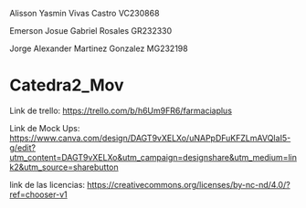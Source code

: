 Alisson Yasmin Vivas Castro VC230868

Emerson Josue Gabriel Rosales GR232330

Jorge Alexander Martinez Gonzalez MG232198


# Catedra2_Mov

Link de trello: https://trello.com/b/h6Um9FR6/farmaciaplus

Link de Mock Ups: https://www.canva.com/design/DAGT9vXELXo/uNAPpDFuKFZLmAVQIaI5-g/edit?utm_content=DAGT9vXELXo&utm_campaign=designshare&utm_medium=link2&utm_source=sharebutton

link de las licencias: https://creativecommons.org/licenses/by-nc-nd/4.0/?ref=chooser-v1

